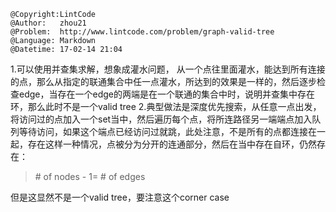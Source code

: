 ```
@Copyright:LintCode
@Author:   zhou21
@Problem:  http://www.lintcode.com/problem/graph-valid-tree
@Language: Markdown
@Datetime: 17-02-14 21:04
```

1.可以使用并查集求解，想象成灌水问题， 从一个点往里面灌水，能达到所有连接的点，那么从指定的联通集合中任一点灌水，所达到的效果是一样的，然后逐步检查edge，当存在一个edge的两端是在一个联通的集合中时，说明并查集中存在环，那么此时不是一个valid tree
2.典型做法是深度优先搜索，从任意一点出发，将访问过的点加入一个set当中，然后遍历每个点，将所连路径另一端端点加入队列等待访问，如果这个端点已经访问过就跳，此处注意，不是所有的点都连接在一起，存在这样一种情况，点被分为分开的连通部分，然后在当中存在自环，仍然存在：
> \# of nodes - 1= # of edges

但是这显然不是一个valid tree，要注意这个corner case